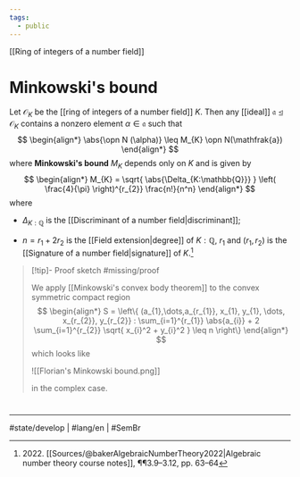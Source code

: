 ```yaml
---
tags:
  - public
---
```

[[Ring of integers of a number field]]
# Minkowski's bound

Let $\mathcal{O}_{K}$ be the [[ring of integers of a number field]] $K$.
Then any [[ideal]] $\mathfrak{a} \trianglelefteq \mathcal{O}_{K}$ contains a nonzero element $\alpha \in \mathfrak{a}$ such that
$$
\begin{align*}
\abs{\opn N (\alpha)} \leq M_{K} \opn N(\mathfrak{a})
\end{align*}
$$
where **Minkowski's bound** $M_K$ depends only on $K$ and is given by
$$
\begin{align*}
M_{K} = \sqrt{ \abs{\Delta_{K:\mathbb{Q}}} } \left( \frac{4}{\pi} \right)^{r_{2}} \frac{n!}{n^n}
\end{align*}
$$
where

- $\Delta_{K:\mathbb{Q}}$ is the [[Discriminant of a number field|discriminant]];
- $n = r_{1} + 2r_{2}$ is the [[Field extension|degree]] of $K : \mathbb{Q}$, $r_{1}$ and $(r_{1},r_{2})$ is the [[Signature of a number field|signature]] of $K$.[^2022]

  [^2022]: 2022\. [[Sources/@bakerAlgebraicNumberTheory2022|Algebraic number theory course notes]], ¶¶3.9–3.12, pp. 63–64

> [!tip]- Proof sketch
> #missing/proof
> 
> We apply [[Minkowski's convex body theorem]] to the convex symmetric compact region
> $$
> \begin{align*}
> S = \left\{  (a_{1},\dots,a_{r_{1}}, x_{1}, y_{1}, \dots, x_{r_{2}}, y_{r_{2}} : \sum_{i=1}^{r_{1}} \abs{a_{i}} + 2 \sum_{i=1}^{r_{2}} \sqrt{ x_{i}^2 + y_{i}^2 } \leq n  \right\}
> \end{align*}
> $$
> which looks like
> 
> ![[Florian's Minkowski bound.png]]
> 
> in the complex case.

#
---
#state/develop | #lang/en | #SemBr

